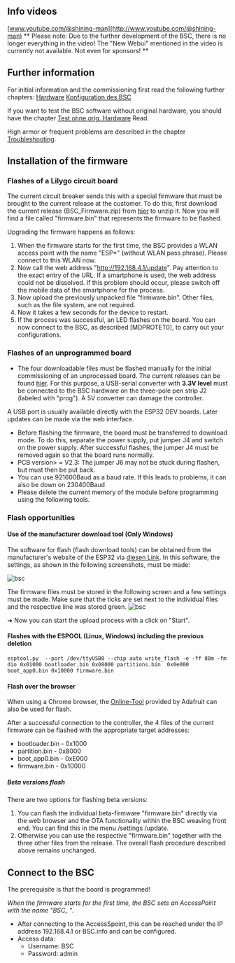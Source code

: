 ## Info videos
[www.youtube.com/@shining-man](http://www.youtube.com/@shining-man)
** Please note: Due to the further development of the BSC, there is no longer everything in the video!
The "New Webui" mentioned in the video is currently not available. Not even for sponsors! **

## Further information
For initial information and the commissioning first read the following further chapters:
[Hardware](hardware.md)
[Konfiguration des BSC](settings_bsc.md)

If you want to test the BSC software without original hardware, you should have the chapter
[Test ohne orig. Hardware](BSC_ohne_orig_hardware.md) Read.

High armor or frequent problems are described in the chapter [Troubleshooting](troubleshooting.md).

## Installation of the firmware
### Flashes of a Lilygo circuit board
The current circuit breaker sends this with a special firmware that must be brought to the current release at the customer.
To do this, first download the current release (BSC_Firmware.zip) from [hier](https://github.com/shining-man/bsc_fw/releases) to unzip it.  Now you will find a file called "firmware.bin" that represents the firmware to be flashed.

Upgrading the firmware happens as follows:

1. When the firmware starts for the first time, the BSC provides a WLAN access point with the name "ESP*" (without WLAN pass phrase). Please connect to this WLAN now.
2. Now call the web address "http://192.168.4.1/update". Pay attention to the exact entry of the URL.
If a smartphone is used, the web address could not be dissolved. If this problem should occur, please switch off the mobile data of the smartphone for the process.
3. Now upload the previously unpacked file "firmware.bin". Other files, such as the file system, are not required.
4. Now it takes a few seconds for the device to restart.
5. If the process was successful, an LED flashes on the board. You can now connect to the BSC, as described [MDPROTET0], to carry out your configurations.

### Flashes of an unprogrammed board
* The four downloadable files must be flashed manually for the initial commissioning of an unprocessed board.
The current releases can be found [hier](https://github.com/shining-man/bsc_fw/releases).
For this purpose, a USB-serial converter with **3.3V level** must be connected to the BSC hardware on the three-pole pen strip J2 (labeled with "prog").
A 5V converter can damage the controller.

A USB port is usually available directly with the ESP32 DEV boards. Later updates can be made via the web interface.

* Before flashing the firmware, the board must be transferred to download mode. To do this, separate the power supply, put jumper J4 and switch on the power supply. After successful flashes, the jumper J4 must be removed again so that the board runs normally.
* PCB version> = V2.3: The jumper J6 may not be stuck during flashen, but must then be put back.
* You can use 921600Baud as a baud rate. If this leads to problems, it can also be down on 230400Baud
* Please delete the current memory of the module before programming using the following tools.

### Flash opportunities
#### Use of the manufacturer download tool (Only Windows)
The software for flash (flash download tools) can be obtained from the manufacturer's website of the ESP32 via [diesen Link](https://www.espressif.com/en/support/download/other-tools).
In this software, the settings, as shown in the following screenshots, must be made:

![bsc](img/download_tool_mode.png)

The firmware files must be stored in the following screen and a few settings must be made.
Make sure that the ticks are set next to the individual files and the respective line was stored green.
![bsc](img/download_tool.png)

➔ Now you can start the upload process with a click on "Start".

#### Flashes with the ESPOOL (Linux, Windows) including the previous deletion
`esptool.py  --port /dev/ttyUSB0 --chip auto write_flash -e -ff 80m -fm dio 0x01000 bootloader.bin 0x08000 partitions.bin  0x0e000 boot_app0.bin 0x10000 firmware.bin`

#### Flash over the browser
When using a Chrome browser, the [Online-Tool](https://adafruit.github.io/Adafruit_WebSerial_ESPTool/) provided by Adafruit can also be used for flash.

After a successful connection to the controller, the 4 files of the current firmware can be flashed with the appropriate target addresses:

* bootloader.bin - 0x1000
* partition.bin - 0x8000
* boot_app0.bin - 0xE000
* firmware.bin - 0x10000

##### Beta versions flash
There are two options for flashing beta versions:

1. You can flash the individual beta-firmware "firmware.bin" directly via the web browser and the OTA functionality within the BSC weaving front end.
You can find this in the menu /settings /update.
2. Otherwise you can use the respective "firmware.bin" together with the three other files from the release.
The overall flash procedure described above remains unchanged.

## Connect to the BSC
The prerequisite is that the board is programmed!

*When the firmware starts for the first time, the BSC sets an AccessPoint with the name "BSC_* ".
* After connecting to the AccessSpoint, this can be reached under the IP address 192.168.4.1 or BSC.info and can be configured.
* Access data:
    - Username: BSC
    - Password: admin

